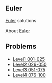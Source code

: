 ## Euler
[Euler](https://projecteuler.net/archives) solutions  

About [Euler](https://projecteuler.net/about)

## Problems
- [Level1 001-025](level1/)
- [Level2 026-050](level2/)
- [Level3 051-075](level3/)
- [Level4 076-100](level4/)
